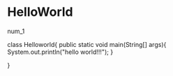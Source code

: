# HelloWorld
num_1

class Helloworld{
    public static void main(String[] args){
        System.out.println("hello world!!!");
    }

}
